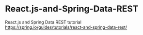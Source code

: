 # React.js-and-Spring-Data-REST
React.js and Spring Data REST tutorial https://spring.io/guides/tutorials/react-and-spring-data-rest/
